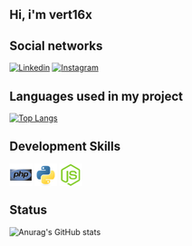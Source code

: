 ## Hi, i'm vert16x

## Social networks

[![Linkedin](https://img.shields.io/badge/LinkedIn-0077B5?style=for-the-badge&logo=linkedin&logoColor=white)](https://www.linkedin.com/in/maiky-jhony/)
[![Instagram](https://img.shields.io/badge/Instagram-E4405F?style=for-the-badge&logo=instagram&logoColor=white)](https://www.instagram.com/vert16x/)

## Languages used in my project
[![Top Langs](https://github-readme-stats.vercel.app/api/top-langs/?username=Vert16x&layout=demo&theme=dracula&locale=pt-br)](https://github.com/vert16x)

## Development Skills
<p>
<img align="center" src="https://raw.githubusercontent.com/devicons/devicon/master/icons/php/php-original.svg" width=40>
<img align="center" src="https://raw.githubusercontent.com/devicons/devicon/master/icons/python/python-original.svg" width=40>
<img align="center" src="https://raw.githubusercontent.com/devicons/devicon/master/icons/nodejs/nodejs-original.svg" width=40>
</p>

## Status

![Anurag's GitHub stats](https://github-readme-stats.vercel.app/api?username=Vert16x&show_icons=true&theme=dracula)
